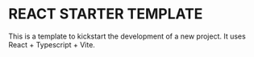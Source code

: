 # REACT STARTER TEMPLATE

This is a template to kickstart the development of a new project. It uses React + Typescript + Vite.
